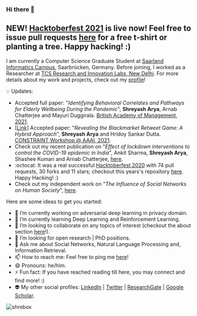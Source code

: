 ### Hi there 👋

**NEW!** [Hacktoberfest 2021](https://hacktoberfest.digitalocean.com/) is live now! Feel free to issue pull requests [here](https://github.com/shrebox/Hacktoberfest-2021) for a free t-shirt or planting a tree. Happy hacking! :)
- 
I am currently a Computer Science Graduate Student at [Saarland Informatics Campus](https://saarland-informatics-campus.de/en/), Saarbrücken, Germany. Before joining, I worked as a Researcher at [TCS Research and Innovation Labs, New Delhi](https://www.tcs.com/tcs-research). For more details about my work and projects, check out my [profile](https://www.linkedin.com/in/shreyash-arya-60254810a/)!

:bulb: Updates:

- Accepted full paper: "_Identifying Behavioral Correlates and Pathways for Elderly Wellbeing During the Pandemic_", **Shreyash Arya**, Arnab Chatterjee and Mayuri Duggirala. [British Academy of Management, 2021](https://www.bam.ac.uk/events-landing/conference.html).
- [[Link]](https://link.springer.com/chapter/10.1007%2F978-3-030-73696-5_4) Accepted paper: "_Revealing the Blackmarket Retweet Game: A Hybrid Approach_", **Shreyash Arya** and Hridoy Sankar Dutta. [CONSTRAINT Workshop @ AAAI, 2021](https://aaai.org/Conferences/AAAI-21/ws21workshops/#ws05).
- Check out my recent publication on "_Effect of lockdown interventions to control the COVID-19 epidemic in India_", Ankit Sharma, **Shreyash Arya**, Shashee Kumari and Arnab Chatterjee, [here](https://arxiv.org/abs/2009.03168).
- :octocat: It was a real successful [Hacktoberfest 2020](https://hacktoberfest.digitalocean.com/) with 74 pull requests, 30 forks and 11 stars; checkout this years's repository [here](https://github.com/shrebox/Hacktoberfest-2020). Happy Hacking! :) 
- Check out my independent work on "_The Influence of Social Networks on Human Society_", [here](https://www.researchgate.net/publication/343949123_The_Influence_of_Social_Networks_on_Human_Society).

<!--
**shrebox/shrebox** is a ✨ _special_ ✨ repository because its `README.md` (this file) appears on your GitHub profile.
-->

Here are some ideas to get you started:

- 🔭 I’m currently working on adversarial deep learning in privacy domain.
- 🌱 I’m currently learning Deep Learning and Reinforcement Learning.
- 👯 I’m looking to collaborate on any topics of interest (checkout the about section [here](https://www.linkedin.com/in/shreyash-arya-60254810a/)!).
- 🤔 I’m looking for open research | PhD positions.
- 💬 Ask me about Social Networks, Natural Language Processing and, Information Retrieval.
- 📫 How to reach me: Feel free to ping me [here](https://www.linkedin.com/in/shreyash-arya-60254810a/)!
- 😄 Pronouns: he/him.
- ⚡ Fun fact: If you have reached reading till here, you may connect and find more! :)
- :alien: My other social profiles: [LinkedIn](https://in.linkedin.com/in/shreyash-arya-60254810a) | [Twitter](https://twitter.com/shrebox) | [ResearchGate](https://www.researchgate.net/profile/Shreyash_Arya/research) | [Google Scholar](https://scholar.google.com/citations?user=AmWtEfEAAAAJ&hl=en&authuser=1&oi=ao).

<!-- ![Github stats](https://github-readme-stats.vercel.app/api?username=shrebox) -->

<p align="left"> <img src="https://komarev.com/ghpvc/?username=shrebox" alt="shrebox" /> </p>


